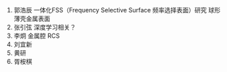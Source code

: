 1. 郭浩辰 一体化FSS（Frequency Selective Surface 频率选择表面）研究 
			 球形薄壳金属表面
4. 张引弦 深度学习相关？
5. 李炯 金属腔 RCS 
6. 刘宜新
7. 黄研
8. 胥桉棋
<!--stackedit_data:
eyJoaXN0b3J5IjpbLTEwMjM5MTM0MDQsLTYwNTU3NjY5MCwxNj
k3OTg3MzY0LC01MzE0MDc0NzJdfQ==
-->